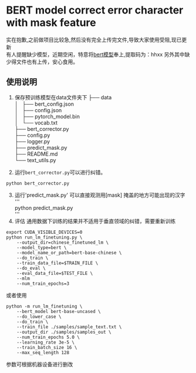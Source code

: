 # BERT model correct error character with mask feature
实在抱歉,之前做项目比较急,然后没有完全上传完文件,导致大家使用受阻,现已更新  
有人提醒缺少模型，近期空闲，特意将[bert模型](https://pan.baidu.com/s/1VIBfl0wbOIsKaO7FAfR1Zg)奉上,提取码为：hhxx 
另外其中缺少得文件也有上传，安心食用。
## 使用说明

1. 保存预训练模型在data文件夹下
├── data  
│   ├── bert_config.json  
│   ├── config.json  
│   ├── pytorch_model.bin  
│   └── vocab.txt  
├── bert_corrector.py  
├── config.py  
├── logger.py  
├── predict_mask.py  
├── README.md  
└── text_utils.py  

2. 运行`bert_corrector.py`可以进行纠错。
```   
python bert_corrector.py   
```   
3. 运行'predict_mask.py' 可以直接观测用[mask] 掩盖的地方可能出现的汉字    
'''    
python predict_mask.py   
'''   
4. 评估
通用数据下训练的结果并不适用于垂直领域的纠错，需要重新训练  
```   
export CUDA_VISIBLE_DEVICES=0  
python run_lm_finetuning.py \  
    --output_dir=chinese_finetuned_lm \
    --model_type=bert \
    --model_name_or_path=bert-base-chinese \
    --do_train \
    --train_data_file=$TRAIN_FILE \
    --do_eval \
    --eval_data_file=$TEST_FILE \
    --mlm
    --num_train_epochs=3  
```   
      
或者使用  
```   
python -m run_lm_finetuning \  
    --bert_model bert-base-uncased \  
    --do_lower_case \  
    --do_train \ 
    --train_file ./samples/sample_text.txt \  
    --output_dir ./samples/samples_out \  
    --num_train_epochs 5.0 \  
    --learning_rate 3e-5 \  
    --train_batch_size 16 \  
    --max_seq_length 128  
```   
参数可根据机器设备进行删改 

